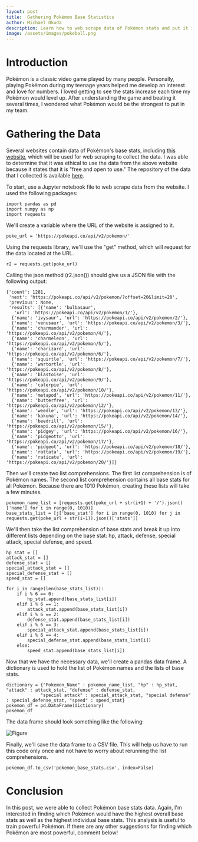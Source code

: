 ```yaml
---
layout: post
title:  Gathering Pokémon Base Statistics
author: Michael Okuda
description: Learn how to web scrape data of Pokémon stats and put it into a pandas data frame.
image: /assets/images/pokeball.png
---
```


# Introduction

Pokémon is a classic video game played by many people.  Personally, playing Pokémon during my teenage years helped me develop an interest and love for numbers.  I loved getting to see the stats increase each time my Pokémon would level up.  After understanding the game and beating it several times, I wondered what Pokémon would be the strongest to put in my team.

# Gathering the Data

Several websites contain data of Pokémon's base stats, including [this website](https://pokeapi.co/docs/v2#wrap), which will be used for web scraping to collect the data.  I was able to determine that it was ethical to use the data from the above website because it states that it is "free and open to use."  The repository of the data that I collected is available [here](https://github.com/mokuda2/pokemon).

To start, use a Jupyter notebook file to web scrape data from the website.  I used the following packages:

```
import pandas as pd
import numpy as np
import requests
```

We'll create a variable where the URL of the website is assigned to it.

```
poke_url = 'https://pokeapi.co/api/v2/pokemon/'
```

Using the requests library, we'll use the "get" method, which will request for the data located at the URL.

```
r2 = requests.get(poke_url)
```

Calling the json method (r2.json()) should give us a JSON file with the following output:

```
{'count': 1281,
 'next': 'https://pokeapi.co/api/v2/pokemon/?offset=20&limit=20',
 'previous': None,
 'results': [{'name': 'bulbasaur',
   'url': 'https://pokeapi.co/api/v2/pokemon/1/'},
  {'name': 'ivysaur', 'url': 'https://pokeapi.co/api/v2/pokemon/2/'},
  {'name': 'venusaur', 'url': 'https://pokeapi.co/api/v2/pokemon/3/'},
  {'name': 'charmander', 'url': 'https://pokeapi.co/api/v2/pokemon/4/'},
  {'name': 'charmeleon', 'url': 'https://pokeapi.co/api/v2/pokemon/5/'},
  {'name': 'charizard', 'url': 'https://pokeapi.co/api/v2/pokemon/6/'},
  {'name': 'squirtle', 'url': 'https://pokeapi.co/api/v2/pokemon/7/'},
  {'name': 'wartortle', 'url': 'https://pokeapi.co/api/v2/pokemon/8/'},
  {'name': 'blastoise', 'url': 'https://pokeapi.co/api/v2/pokemon/9/'},
  {'name': 'caterpie', 'url': 'https://pokeapi.co/api/v2/pokemon/10/'},
  {'name': 'metapod', 'url': 'https://pokeapi.co/api/v2/pokemon/11/'},
  {'name': 'butterfree', 'url': 'https://pokeapi.co/api/v2/pokemon/12/'},
  {'name': 'weedle', 'url': 'https://pokeapi.co/api/v2/pokemon/13/'},
  {'name': 'kakuna', 'url': 'https://pokeapi.co/api/v2/pokemon/14/'},
  {'name': 'beedrill', 'url': 'https://pokeapi.co/api/v2/pokemon/15/'},
  {'name': 'pidgey', 'url': 'https://pokeapi.co/api/v2/pokemon/16/'},
  {'name': 'pidgeotto', 'url': 'https://pokeapi.co/api/v2/pokemon/17/'},
  {'name': 'pidgeot', 'url': 'https://pokeapi.co/api/v2/pokemon/18/'},
  {'name': 'rattata', 'url': 'https://pokeapi.co/api/v2/pokemon/19/'},
  {'name': 'raticate', 'url': 'https://pokeapi.co/api/v2/pokemon/20/'}]}
```

Then we'll create two list comprehensions.  The first list comprehension is of Pokémon names.  The second list comprehension contains all base stats for all Pokémon.  Because there are 1010 Pokémon, creating these lists will take a few minutes.

```
pokemon_name_list = [requests.get(poke_url + str(i+1) + '/').json()['name'] for i in range(0, 1010)]
base_stats_list = [j['base_stat'] for i in range(0, 1010) for j in requests.get(poke_url + str(i+1)).json()['stats']]
```

We'll then take the list comprehension of base stats and break it up into different lists depending on the base stat: hp, attack, defense, special attack, special defense, and speed.

```
hp_stat = []
attack_stat = []
defense_stat = []
special_attack_stat = []
special_defense_stat = []
speed_stat = []

for i in range(len(base_stats_list)):
    if i % 6 == 0:
        hp_stat.append(base_stats_list[i])
    elif i % 6 == 1:
        attack_stat.append(base_stats_list[i])
    elif i % 6 == 2:
        defense_stat.append(base_stats_list[i])
    elif i % 6 == 3:
        special_attack_stat.append(base_stats_list[i])
    elif i % 6 == 4:
        special_defense_stat.append(base_stats_list[i])
    else:
        speed_stat.append(base_stats_list[i])
```

Now that we have the necessary data, we'll create a pandas data frame.  A dictionary is used to hold the list of Pokémon names and the lists of base stats.

```
dictionary = {"Pokemon_Name" : pokemon_name_list, "hp" : hp_stat, "attack" : attack_stat, "defense" : defense_stat,
             "special attack" : special_attack_stat, "special defense" : special_defense_stat, "speed" : speed_stat}
pokemon_df = pd.DataFrame(dictionary)
pokemon_df
```

The data frame should look something like the following:

![Figure](https://raw.githubusercontent.com/mokuda2/my386blog/main/assets/images/pokemon_data_frame.png)

Finally, we'll save the data frame to a CSV file.  This will help us have to run this code only once and not have to worry about rerunning the list comprehensions.

```
pokemon_df.to_csv('pokemon_base_stats.csv', index=False)
```

# Conclusion

In this post, we were able to collect Pokémon base stats data.  Again, I'm interested in finding which Pokémon would have the highest overall base stats as well as the highest individual base stats.  This analysis is useful to train powerful Pokémon.  If there are any other suggestions for finding which Pokémon are most powerful, comment below!